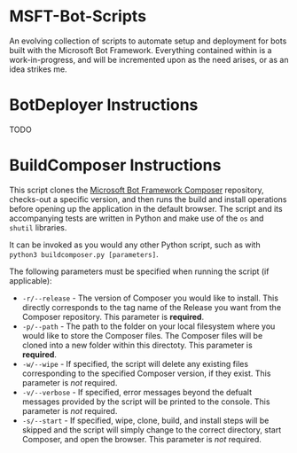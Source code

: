# MSFT-Bot-Scripts
An evolving collection of scripts to automate setup and deployment for bots built with the Microsoft Bot Framework. Everything contained within is a work-in-progress, and will be incremented upon as the need arises, or as an idea strikes me.

# BotDeployer Instructions
TODO

# BuildComposer Instructions
This script clones the [Microsoft Bot Framework Composer](https://github.com/Microsoft/BotFramework-Composer) repository, checks-out a specific version, and then runs the build and install operations before opening up the application in the default browser.
The script and its accompanying tests are written in Python and make use of the `os` and `shutil` libraries.

It can be invoked as you would any other Python script, such as with `python3 buildcomposer.py [parameters]`. 

The following parameters must be specified when running the script (if applicable):

- `-r/--release` - The version of Composer you would like to install. This directly corresponds to the tag name of the Release you want from the Composer repository. This parameter is **required**.
- `-p/--path` - The path to the folder on your local filesystem where you would like to store the Composer files. The Composer files will be cloned into a new folder within this directoty. This parameter is **required**.
- `-w/--wipe` - If specified, the script will delete any existing files corresponding to the specified Composer version, if they exist. This parameter is *not* required.
- `-v/--verbose` - If specified, error messages beyond the defualt messages provided by the script will be printed to the console. This parameter is *not* required.
- `-s/--start` - If specified, wipe, clone, build, and install steps will be skipped and the script will simply change to the correct directory, start Composer, and open the browser. This parameter is *not* required.
